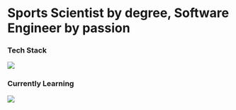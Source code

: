 # Sports Scientist by degree, Software Engineer by passion

<p align="left">
  <span>
    <h3><isn>Tech Stack</isn></h3>
    <img src="https://skillicons.dev/icons?i=react,tailwind,css,ts,graphql,nodejs,aws,py&perline=4" />
  </span>
  <span>
    <h3>Currently Learning</h3>
    <img src="https://skillicons.dev/icons?i=threejs,go,swift&perline=4" />
  </span>
</p>

